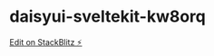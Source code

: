 # daisyui-sveltekit-kw8orq

[Edit on StackBlitz ⚡️](https://stackblitz.com/edit/daisyui-sveltekit-kw8orq)